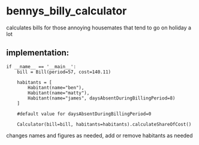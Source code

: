 # bennys_billy_calculator
calculates bills for those annoying housemates that tend to go on holiday a lot


## implementation:

```
if __name__ == '__main__':
    bill = Bill(period=57, cost=140.11)

    habitants = [
        Habitant(name="ben"), 
        Habitant(name="matty"),
        Habitant(name="james", daysAbsentDuringBillingPeriod=8)
    ]
    
    #default value for daysAbsentDuringBillingPeriod=0

    Calculator(bill=bill, habitants=habitants).calculateShareOfCost()
```
changes names and figures as needed, add or remove habitants as needed
